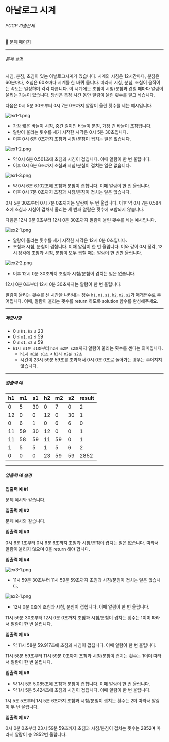 # 아날로그 시계

###### PCCP 기출문제

[:link: 문제 페이지](https://school.programmers.co.kr/learn/courses/30/lessons/250135)

---

###### 문제 설명

시침, 분침, 초침이 있는 아날로그시계가 있습니다. 시계의 시침은 12시간마다, 분침은 60분마다, 초침은 60초마다 시계를 한 바퀴 돕니다. 따라서 시침, 분침, 초침이 움직이는 속도는 일정하며 각각 다릅니다. 이 시계에는 초침이 시침/분침과 겹칠 때마다 알람이 울리는 기능이 있습니다. 당신은 특정 시간 동안 알람이 울린 횟수를 알고 싶습니다.

다음은 0시 5분 30초부터 0시 7분 0초까지 알람이 울린 횟수를 세는 예시입니다.

![ex1-1.png](https://grepp-programmers.s3.ap-northeast-2.amazonaws.com/files/production/fee10e9e-2871-4caf-94e4-b55b2dbcaea9/ex1-1.png)

- 가장 짧은 바늘이 시침, 중간 길이인 바늘이 분침, 가장 긴 바늘이 초침입니다.
- 알람이 울리는 횟수를 세기 시작한 시각은 0시 5분 30초입니다.
- 이후 0시 6분 0초까지 초침과 시침/분침이 겹치는 일은 없습니다.

![ex1-2.png](https://grepp-programmers.s3.ap-northeast-2.amazonaws.com/files/production/61dd5cec-944e-4f48-a3ae-95fd498e197e/ex1-2.png)

- 약 0시 6분 0.501초에 초침과 시침이 겹칩니다. 이때 알람이 한 번 울립니다.
- 이후 0시 6분 6초까지 초침과 시침/분침이 겹치는 일은 없습니다.

![ex1-3.png](https://grepp-programmers.s3.ap-northeast-2.amazonaws.com/files/production/d2274db1-cb08-45d0-a6d4-ac6d76705f67/ex1-3.png)

- 약 0시 6분 6.102초에 초침과 분침이 겹칩니다. 이때 알람이 한 번 울립니다.
- 이후 0시 7분 0초까지 초침과 시침/분침이 겹치는 일은 없습니다.

0시 5분 30초부터 0시 7분 0초까지는 알람이 두 번 울립니다. 이후 약 0시 7분 0.584초에 초침과 시침이 겹쳐서 울리는 세 번째 알람은 횟수에 포함되지 않습니다.

다음은 12시 0분 0초부터 12시 0분 30초까지 알람이 울린 횟수를 세는 예시입니다.

![ex2-1.png](https://grepp-programmers.s3.ap-northeast-2.amazonaws.com/files/production/3b0781d9-0640-428e-bd9d-4d8c70a3c578/ex2-1.png)

- 알람이 울리는 횟수를 세기 시작한 시각은 12시 0분 0초입니다.
- 초침과 시침, 분침이 겹칩니다. 이때 알람이 한 번 울립니다. 이와 같이 0시 정각, 12시 정각에 초침과 시침, 분침이 모두 겹칠 때는 알람이 한 번만 울립니다.

![ex2-2.png](https://grepp-programmers.s3.ap-northeast-2.amazonaws.com/files/production/9f178f43-9819-4b7a-8ed1-783cec0febe3/ex2-2.png)

- 이후 12시 0분 30초까지 초침과 시침/분침이 겹치는 일은 없습니다.

12시 0분 0초부터 12시 0분 30초까지는 알람이 한 번 울립니다.

알람이 울리는 횟수를 센 시간을 나타내는 정수 `h1`, `m1`, `s1`, `h2`, `m2`, `s2`가 매개변수로 주어집니다. 이때, 알람이 울리는 횟수를 return 하도록 solution 함수를 완성해주세요.

---

##### 제한사항

- 0 ≤ `h1`, `h2` ≤ 23
- 0 ≤ `m1`, `m2` ≤ 59
- 0 ≤ `s1`, `s2` ≤ 59
- `h1시 m1분 s1초`부터 `h2시 m2분 s2초`까지 알람이 울리는 횟수를 센다는 의미입니다.
  - `h1시 m1분 s1초` < `h2시 m2분 s2초`
  - 시간이 23시 59분 59초를 초과해서 0시 0분 0초로 돌아가는 경우는 주어지지 않습니다.

---

##### 입출력 예

| h1  | m1  | s1  | h2  | m2  | s2  | result |
| --- | --- | --- | --- | --- | --- | ------ |
| 0   | 5   | 30  | 0   | 7   | 0   | 2      |
| 12  | 0   | 0   | 12  | 0   | 30  | 1      |
| 0   | 6   | 1   | 0   | 6   | 6   | 0      |
| 11  | 59  | 30  | 12  | 0   | 0   | 1      |
| 11  | 58  | 59  | 11  | 59  | 0   | 1      |
| 1   | 5   | 5   | 1   | 5   | 6   | 2      |
| 0   | 0   | 0   | 23  | 59  | 59  | 2852   |

---

##### 입출력 예 설명

**입출력 예 #1**

문제 예시와 같습니다.

**입출력 예 #2**

문제 예시와 같습니다.

**입출력 예 #3**

0시 6분 1초부터 0시 6분 6초까지 초침과 시침/분침이 겹치는 일은 없습니다. 따라서 알람이 울리지 않으며 0을 return 해야 합니다.

**입출력 예 #4**

![ex3-1.png](https://grepp-programmers.s3.ap-northeast-2.amazonaws.com/files/production/1b7bbaf3-652a-469a-ab36-3434b77920e3/ex3-1.png)

- 11시 59분 30초부터 11시 59분 59초까지 초침과 시침/분침이 겹치는 일은 없습니다.

![ex2-1.png](https://grepp-programmers.s3.ap-northeast-2.amazonaws.com/files/production/3b0781d9-0640-428e-bd9d-4d8c70a3c578/ex2-1.png)

- 12시 0분 0초에 초침과 시침, 분침이 겹칩니다. 이때 알람이 한 번 울립니다.

11시 59분 30초부터 12시 0분 0초까지 초침과 시침/분침이 겹치는 횟수는 1이며 따라서 알람이 한 번 울립니다.

**입출력 예 #5**

- 약 11시 58분 59.917초에 초침과 시침이 겹칩니다. 이때 알람이 한 번 울립니다.

11시 58분 59초부터 11시 59분 0초까지 초침과 시침/분침이 겹치는 횟수는 1이며 따라서 알람이 한 번 울립니다.

**입출력 예 #6**

- 약 1시 5분 5.085초에 초침과 분침이 겹칩니다. 이때 알람이 한 번 울립니다.
- 약 1시 5분 5.424초에 초침과 시침이 겹칩니다. 이때 알람이 한 번 울립니다.

1시 5분 5초부터 1시 5분 6초까지 초침과 시침/분침이 겹치는 횟수는 2며 따라서 알람이 두 번 울립니다.

**입출력 예 #7**

0시 0분 0초부터 23시 59분 59초까지 초침과 시침/분침이 겹치는 횟수는 2852며 따라서 알람이 총 2852번 울립니다.

